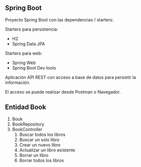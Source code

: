 ## Spring Boot

Proyecto Spring Boot con las dependencias / starters:

Starters para persistencia:
* H2
* Spring Data JPA

Starters para web:
* Spring Web
* Spring Boot Dev tools

Aplicación API REST con acceso a base de datos para persistir la información.

El acceso se puede realizar desde Postman o Navegador.

## Entidad Book

1. Book
2. BookRepository
3. BookController
   1. Buscar todos los libros
   2. Buscar un solo libro
   3. Crear un nuevo libro
   4. Actualizar un libro existente
   5. Borrar un libro
   6. Borrar todos los libros
